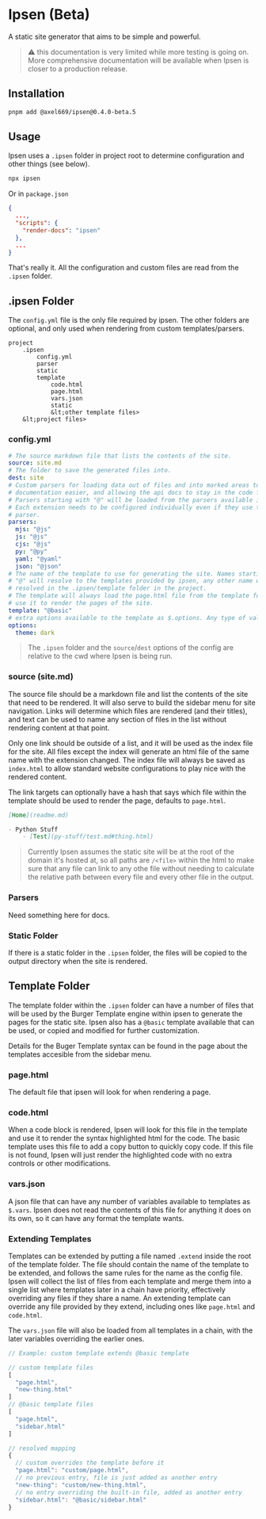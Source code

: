# Ipsen (Beta)

A static site generator that aims to be simple and powerful.

> ⚠ this documentation is very limited while more testing is going on.
> More comprehensive documentation will be available when Ipsen is closer to
> a production release.

## Installation
```bash
pnpm add @axel669/ipsen@0.4.0-beta.5
```

## Usage
Ipsen uses a `.ipsen` folder in project root to determine configuration and
other things (see below).
```bash
npx ipsen
```
Or in `package.json`
```json
{
  ...,
  "scripts": {
    "render-docs": "ipsen"
  },
  ...
}
```
That's really it. All the configuration and custom files are read from the
`.ipsen` folder.

## .ipsen Folder
The `config.yml` file is the only file required by ipsen. The other folders are
optional, and only used when rendering from custom templates/parsers.

```
project
    .ipsen
        config.yml
        parser
        static
        template
            code.html
            page.html
            vars.json
            static
            &lt;other template files>
    &lt;project files>
```

### config.yml
```yaml
# The source markdown file that lists the contents of the site.
source: site.md
# The folder to save the generated files into.
dest: site
# Custom parsers for loading data out of files and into marked areas to make api
# documentation easier, and allowing the api docs to stay in the code files.
# Parsers starting with "@" will be loaded from the parsers available in Ipsen.
# Each extension needs to be configured individually even if they use the same
# parser.
parsers:
  mjs: "@js"
  js: "@js"
  cjs: "@js"
  py: "@py"
  yaml: "@yaml"
  json: "@json"
# The name of the template to use for generating the site. Names starting with
# "@" will resolve to the templates provided by ipsen, any other name will be
# resolved in the .ipsen/template folder in the project.
# The template will always load the page.html file from the template folder and
# use it to render the pages of the site.
template: "@basic"
# extra options available to the template as $.options. Any type of value allowed.
options:
  theme: dark
```

> The `.ipsen` folder and the `source`/`dest` options of the config are relative
> to the cwd where Ipsen is being run.

### source (site.md)
The source file should be a markdown file and list the contents of the site that
need to be rendered. It will also serve to build the sidebar menu for site
navigation. Links will determine which files are rendered (and their titles),
and text can be used to name any section of files in the list without rendering
content at that point.

Only one link should be outside of a list, and it will be used as the index
file for the site. All files except the index will generate an html file of the
same name with the extension changed. The index file will always be saved as
`index.html` to allow standard website configurations to play nice with the
rendered content.

The link targets can optionally have a hash that says which file within the
template should be used to render the page, defaults to `page.html`.

```md
[Home](readme.md)

- Python Stuff
    - [Test](py-stuff/test.md#thing.html)
```

> Currently Ipsen assumes the static site will be at the root of the domain
> it's hosted at, so all paths are `/<file>` within the html to make sure that
> any file can link to any othe file without needing to calculate the relative
> path between every file and every other file in the output.

### Parsers
Need something here for docs.

### Static Folder
If there is a static folder in the `.ipsen` folder, the files will be
copied to the output directory when the site is rendered.

## Template Folder
The template folder within the `.ipsen` folder can have a number of files that
will be used by the Burger Template engine within ipsen to generate the pages
for the static site. Ipsen also has a `@basic` template available that can be
used, or copied and modified for further customization.

Details for the Buger Template syntax can be found in the page about the
templates accesible from the sidebar menu.

### page.html
The default file that ipsen will look for when rendering a page.

### code.html
When a code block is rendered, Ipsen will look for this file in the template
and use it to render the syntax highlighted html for the code. The basic
template uses this file to add a copy button to quickly copy code. If this
file is not found, Ipsen will just render the highlighted code with no extra
controls or other modifications.

### vars.json
A json file that can have any number of variables available to templates as
`$.vars`. Ipsen does not read the contents of this file for anything it does on
its own, so it can have any format the template wants.

### Extending Templates
Templates can be extended by putting a file named `.extend` inside the root of
the template folder. The file should contain the name of the template to be
extended, and follows the same rules for the name as the config file. Ipsen will
collect the list of files from each template and merge them into a single
list where templates later in a chain have priority, effectively overriding
any files if they share a name. An extending template can override any file
provided by they extend, including ones like `page.html` and `code.html`.

The `vars.json` file will also be loaded from all templates in a chain, with the
later variables overriding the earlier ones.

```js
// Example: custom template extends @basic template

// custom template files
[
  "page.html",
  "new-thing.html"
]
// @basic template files
[
  "page.html",
  "sidebar.html"
]

// resolved mapping
{
  // custom overrides the template before it
  "page.html": "custom/page.html",
  // no previous entry, file is just added as another entry
  "new-thing": "custom/new-thing.html",
  // no entry overriding the built-in file, added as another entry
  "sidebar.html": "@basic/sidebar.html"
}
```
